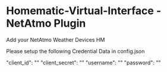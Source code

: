# Homematic-Virtual-Interface  - NetAtmo Plugin
Add your NetAtmo Weather Devices  HM

Please setup the following Credential Data in config.json 

"client_id": ""
"client_secret": ""
"username": ""
"password": ""